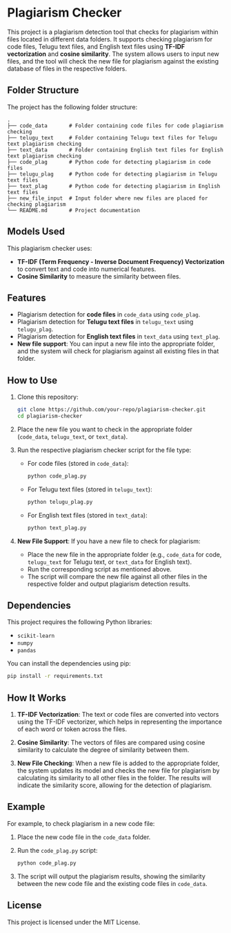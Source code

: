 
# Plagiarism Checker

This project is a plagiarism detection tool that checks for plagiarism within files located in different data folders. It supports checking plagiarism for code files, Telugu text files, and English text files using **TF-IDF vectorization** and **cosine similarity**. The system allows users to input new files, and the tool will check the new file for plagiarism against the existing database of files in the respective folders.

## Folder Structure

The project has the following folder structure:

```
.
├── code_data       # Folder containing code files for code plagiarism checking
├── telugu_text     # Folder containing Telugu text files for Telugu text plagiarism checking
├── text_data       # Folder containing English text files for English text plagiarism checking
├── code_plag       # Python code for detecting plagiarism in code files
├── telugu_plag     # Python code for detecting plagiarism in Telugu text files
├── text_plag       # Python code for detecting plagiarism in English text files
├── new_file_input  # Input folder where new files are placed for checking plagiarism
└── README.md       # Project documentation
```

## Models Used

This plagiarism checker uses:
- **TF-IDF (Term Frequency - Inverse Document Frequency) Vectorization** to convert text and code into numerical features.
- **Cosine Similarity** to measure the similarity between files.

## Features

- Plagiarism detection for **code files** in `code_data` using `code_plag`.
- Plagiarism detection for **Telugu text files** in `telugu_text` using `telugu_plag`.
- Plagiarism detection for **English text files** in `text_data` using `text_plag`.
- **New file support**: You can input a new file into the appropriate folder, and the system will check for plagiarism against all existing files in that folder.

## How to Use

1. Clone this repository:

   ```bash
   git clone https://github.com/your-repo/plagiarism-checker.git
   cd plagiarism-checker
   ```

2. Place the new file you want to check in the appropriate folder (`code_data`, `telugu_text`, or `text_data`).

3. Run the respective plagiarism checker script for the file type:

   - For code files (stored in `code_data`):
     ```bash
     python code_plag.py
     ```

   - For Telugu text files (stored in `telugu_text`):
     ```bash
     python telugu_plag.py
     ```

   - For English text files (stored in `text_data`):
     ```bash
     python text_plag.py
     ```

4. **New File Support**: 
   If you have a new file to check for plagiarism:
   
   - Place the new file in the appropriate folder (e.g., `code_data` for code, `telugu_text` for Telugu text, or `text_data` for English text).
   - Run the corresponding script as mentioned above.
   - The script will compare the new file against all other files in the respective folder and output plagiarism detection results.

## Dependencies

This project requires the following Python libraries:

- `scikit-learn`
- `numpy`
- `pandas`

You can install the dependencies using pip:

```bash
pip install -r requirements.txt
```

## How It Works

1. **TF-IDF Vectorization**: 
   The text or code files are converted into vectors using the TF-IDF vectorizer, which helps in representing the importance of each word or token across the files.
   
2. **Cosine Similarity**:
   The vectors of files are compared using cosine similarity to calculate the degree of similarity between them.

3. **New File Checking**:
   When a new file is added to the appropriate folder, the system updates its model and checks the new file for plagiarism by calculating its similarity to all other files in the folder. The results will indicate the similarity score, allowing for the detection of plagiarism.

## Example

For example, to check plagiarism in a new code file:

1. Place the new code file in the `code_data` folder.
2. Run the `code_plag.py` script:

   ```bash
   python code_plag.py
   ```

3. The script will output the plagiarism results, showing the similarity between the new code file and the existing code files in `code_data`.

## License

This project is licensed under the MIT License.

